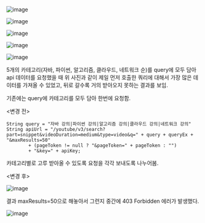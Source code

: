 
![image](https://sj-obsidian-bucket.s3.ap-northeast-2.amazonaws.com/12ebfb36c4e5ae7904606c37be6e666d.png)



![image](https://sj-obsidian-bucket.s3.ap-northeast-2.amazonaws.com/17ec44deca8fdfbc78335ffbfe2f05d7.png)




![image](https://sj-obsidian-bucket.s3.ap-northeast-2.amazonaws.com/0f2849223b905e1f12bcfd1b7d63c854.png)



![image](https://sj-obsidian-bucket.s3.ap-northeast-2.amazonaws.com/19d87dcb85ecbe0721b48c8364eb96e9.png)


![image](https://sj-obsidian-bucket.s3.ap-northeast-2.amazonaws.com/2253fc9e6f3bbd7bc4cfdb8b87ed632e.png)



5개의 카테고리(자바, 파이썬, 알고리즘, 클라우드, 네트워크 순)를 query에 모두 담아 api 데이터를 요청했을 때 위 사진과 같이 제일 먼저 호출한 쿼리에 대해서 가장 많은 데이터를 가져올 수 있었고, 뒤로 갈수록 거의 받아오지 못하는 결과를 보임.


기존에는 query에 카테고리를 모두 담아 한번에 요청함.

<변경 전>

```
String query = "자바 강의|파이썬 강의|알고리즘 강의|클라우드 강의|네트워크 강의"
String apiUrl = "/youtube/v3/search?part=snippet&videoDuration=medium&type=video&q=" + query + queryEx + "&maxResults=50"  
        + (pageToken != null ? "&pageToken=" + pageToken : "")  
        + "&key=" + apiKey;
```

카테고리별로 고루 받아올 수 있도록 요청을 각각 보내도록 나누어봄.

<변경 후>

![image](https://sj-obsidian-bucket.s3.ap-northeast-2.amazonaws.com/c058cd1b97aac1316929033ec3b58620.png)


결과
maxResults=50으로 해놓아서 그런지 중간에 403 Forbidden 에러가 발생했다.

![image](https://sj-obsidian-bucket.s3.ap-northeast-2.amazonaws.com/e8c053c15afe0f7c0124ef5a1cf3f899.png)


